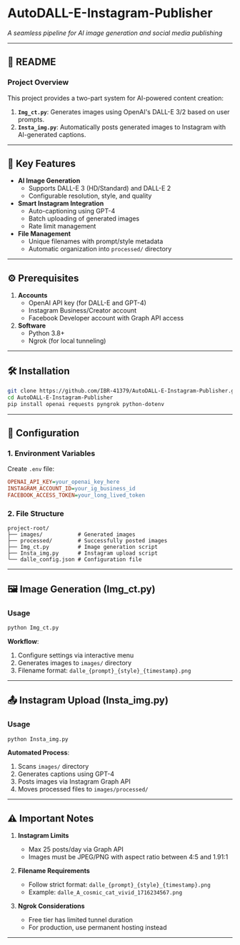 # AutoDALL-E-Instagram-Publisher
*A seamless pipeline for AI image generation and social media publishing*

---

## 📖 README

### **Project Overview**  
This project provides a two-part system for AI-powered content creation:
1. **`Img_ct.py`**: Generates images using OpenAI's DALL-E 3/2 based on user prompts.  
2. **`Insta_img.py`**: Automatically posts generated images to Instagram with AI-generated captions.  

---

## 🚀 Key Features  
- **AI Image Generation**  
  - Supports DALL-E 3 (HD/Standard) and DALL-E 2  
  - Configurable resolution, style, and quality  
- **Smart Instagram Integration**  
  - Auto-captioning using GPT-4  
  - Batch uploading of generated images  
  - Rate limit management  
- **File Management**  
  - Unique filenames with prompt/style metadata  
  - Automatic organization into `processed/` directory  

---

## ⚙️ Prerequisites  
1. **Accounts**  
   - OpenAI API key (for DALL-E and GPT-4)  
   - Instagram Business/Creator account  
   - Facebook Developer account with Graph API access  
2. **Software**  
   - Python 3.8+  
   - Ngrok (for local tunneling)  

---

## 🛠️ Installation  
```bash
git clone https://github.com/IBR-41379/AutoDALL-E-Instagram-Publisher.git
cd AutoDALL-E-Instagram-Publisher
pip install openai requests pyngrok python-dotenv
```

---

## 🔧 Configuration  

### 1. Environment Variables  
Create `.env` file:  
```ini
OPENAI_API_KEY=your_openai_key_here
INSTAGRAM_ACCOUNT_ID=your_ig_business_id
FACEBOOK_ACCESS_TOKEN=your_long_lived_token
```

### 2. File Structure  
```
project-root/
├── images/           # Generated images
├── processed/        # Successfully posted images
├── Img_ct.py         # Image generation script
├── Insta_img.py      # Instagram upload script
└── dalle_config.json # Configuration file
```

---

## 🖼️ Image Generation (Img_ct.py)  

### Usage  
```bash
python Img_ct.py
```
**Workflow**:  
1. Configure settings via interactive menu  
2. Generates images to `images/` directory  
3. Filename format: `dalle_{prompt}_{style}_{timestamp}.png`

---

## 📤 Instagram Upload (Insta_img.py)  

### Usage  
```bash
python Insta_img.py
```
**Automated Process**:  
1. Scans `images/` directory  
2. Generates captions using GPT-4  
3. Posts images via Instagram Graph API  
4. Moves processed files to `images/processed/`  

---

## ⚠️ Important Notes  

1. **Instagram Limits**  
   - Max 25 posts/day via Graph API  
   - Images must be JPEG/PNG with aspect ratio between 4:5 and 1.91:1  

2. **Filename Requirements**  
   - Follow strict format: `dalle_{prompt}_{style}_{timestamp}.png`  
   - Example: `dalle_A_cosmic_cat_vivid_1716234567.png`  

3. **Ngrok Considerations**  
   - Free tier has limited tunnel duration  
   - For production, use permanent hosting instead  

---
